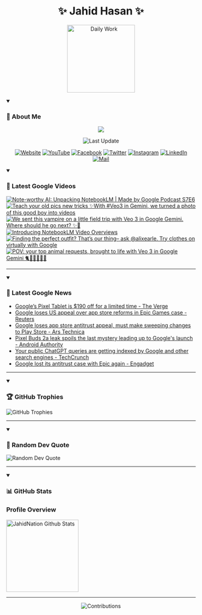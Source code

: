 <h1 align="center">✨ Jahid Hasan ✨</h1>
<p align="center">
  <img alt="Daily Work" height="180px" src="https://i.imgur.com/uhZdH9C.gif" />
</p>
<details open>
 <summary><h3>🌟 About Me</h3></summary>
<p align="center">
  <img src="https://readme-typing-svg.demolab.com/?lines=Even+if+I+fail,;I+have+to+finish,;What+I+started.;&font=Fira%20Code&center=true&width=500&height=50&color=00FF7F&vCenter=true&pause=1000&size=24" />
</p>

<p align="center">
  <img alt="Last Update" title="Last Update" src="https://img.shields.io/github/last-commit/jahidnation/jahidnation?logo=github&label=LAST+UPDATE&color=blueviolet&style=flat-square"/>
</p>

<p align="center">
  <a href="https://jahid.eu.org">
    <img alt="Website" title="Website" src="https://img.shields.io/badge/Website-000000?logo=Google-Chrome&logoColor=white&style=for-the-badge"/></a>
  <a href="https://youtube.com/@jahidnation">
    <img alt="YouTube" title="YouTube Channel" src="https://img.shields.io/badge/YouTube-FF0000?logo=YouTube&logoColor=white&style=for-the-badge"/></a>
  <a href="https://facebook.com/jahidnation">
    <img alt="Facebook" title="Facebook Page" src="https://img.shields.io/badge/Facebook-4267B2?logo=Facebook&logoColor=white&style=for-the-badge"/></a>
  <a href="https://twitter.com/jahidnation">
    <img alt="Twitter" title="Twitter Profile" src="https://img.shields.io/badge/X-000000?logo=x&logoColor=white&style=for-the-badge"/></a>
  <a href="https://instagram.com/jahidnation">
    <img alt="Instagram" title="Instagram Profile" src="https://img.shields.io/badge/Instagram-E4405F?logo=Instagram&logoColor=white&style=for-the-badge"/></a>
  <a href="https://linkedin.com/in/jahidnation">
    <img alt="LinkedIn" title="LinkedIn Profile" src="https://img.shields.io/badge/LinkedIn-0A66C2?logo=LinkedIn&logoColor=white&style=for-the-badge"/></a>
  <a href="https://mail.google.com/?hl=en&tf=cm&fs=1&to=mail@jahid.eu.org">
    <img alt="Mail" title="Mail Me" src="https://img.shields.io/badge/Email-D14836?logo=Gmail&logoColor=white&style=for-the-badge"/></a>
</p>

</details>

<details open>
 <summary><h3>🎥 Latest Google Videos</h3></summary>

<!-- BEGIN VID -->
<a href="https://www.youtube.com/watch?v=_isRJlUZU3g">
  <picture>
    <source media="(prefers-color-scheme: dark)" srcset="https://ytcards.demolab.com/?id=_isRJlUZU3g&title=Note-worthy+AI%3A+Unpacking+NotebookLM+%7C+Made+by+Google+Podcast+S7E6&lang=en&timestamp=1753990712&background_color=%230d1117&title_color=%23ffffff&stats_color=%23dedede&max_title_lines=1&width=250&border_radius=5&duration=1688">
    <img src="https://ytcards.demolab.com/?id=_isRJlUZU3g&title=Note-worthy+AI%3A+Unpacking+NotebookLM+%7C+Made+by+Google+Podcast+S7E6&lang=en&timestamp=1753990712&background_color=%23ffffff&title_color=%2324292f&stats_color=%2357606a&max_title_lines=1&width=250&border_radius=5&duration=1688" alt="Note-worthy AI: Unpacking NotebookLM | Made by Google Podcast S7E6" title="Note-worthy AI: Unpacking NotebookLM | Made by Google Podcast S7E6">
  </picture>
</a>
<a href="https://www.youtube.com/shorts/-zaSyo7ZYFc">
  <picture>
    <source media="(prefers-color-scheme: dark)" srcset="https://ytcards.demolab.com/?id=-zaSyo7ZYFc&title=Teach+your+old+pics+new+tricks+%E2%9C%A8With+%23Veo3+in+Gemini%2C+we+turned+a+photo+of+this+good+boy+into+videos&lang=en&timestamp=1753898585&background_color=%230d1117&title_color=%23ffffff&stats_color=%23dedede&max_title_lines=1&width=250&border_radius=5&duration=40">
    <img src="https://ytcards.demolab.com/?id=-zaSyo7ZYFc&title=Teach+your+old+pics+new+tricks+%E2%9C%A8With+%23Veo3+in+Gemini%2C+we+turned+a+photo+of+this+good+boy+into+videos&lang=en&timestamp=1753898585&background_color=%23ffffff&title_color=%2324292f&stats_color=%2357606a&max_title_lines=1&width=250&border_radius=5&duration=40" alt="Teach your old pics new tricks ✨With #Veo3 in Gemini, we turned a photo of this good boy into videos" title="Teach your old pics new tricks ✨With #Veo3 in Gemini, we turned a photo of this good boy into videos">
  </picture>
</a>
<a href="https://www.youtube.com/shorts/ginZ07cydX8">
  <picture>
    <source media="(prefers-color-scheme: dark)" srcset="https://ytcards.demolab.com/?id=ginZ07cydX8&title=We+sent+this+vampire+on+a+little+field+trip+with+Veo+3+in+Google+Gemini.+Where+should+he+go+next%3F+%E2%9C%A8%F0%9F%A7%9B&lang=en&timestamp=1753810098&background_color=%230d1117&title_color=%23ffffff&stats_color=%23dedede&max_title_lines=1&width=250&border_radius=5&duration=31">
    <img src="https://ytcards.demolab.com/?id=ginZ07cydX8&title=We+sent+this+vampire+on+a+little+field+trip+with+Veo+3+in+Google+Gemini.+Where+should+he+go+next%3F+%E2%9C%A8%F0%9F%A7%9B&lang=en&timestamp=1753810098&background_color=%23ffffff&title_color=%2324292f&stats_color=%2357606a&max_title_lines=1&width=250&border_radius=5&duration=31" alt="We sent this vampire on a little field trip with Veo 3 in Google Gemini. Where should he go next? ✨🧛" title="We sent this vampire on a little field trip with Veo 3 in Google Gemini. Where should he go next? ✨🧛">
  </picture>
</a>
<a href="https://www.youtube.com/watch?v=KA_pExdDSUo">
  <picture>
    <source media="(prefers-color-scheme: dark)" srcset="https://ytcards.demolab.com/?id=KA_pExdDSUo&title=Introducing+NotebookLM+Video+Overviews&lang=en&timestamp=1753806590&background_color=%230d1117&title_color=%23ffffff&stats_color=%23dedede&max_title_lines=1&width=250&border_radius=5&duration=38">
    <img src="https://ytcards.demolab.com/?id=KA_pExdDSUo&title=Introducing+NotebookLM+Video+Overviews&lang=en&timestamp=1753806590&background_color=%23ffffff&title_color=%2324292f&stats_color=%2357606a&max_title_lines=1&width=250&border_radius=5&duration=38" alt="Introducing NotebookLM Video Overviews" title="Introducing NotebookLM Video Overviews">
  </picture>
</a>
<a href="https://www.youtube.com/shorts/7WMaGQUU0aQ">
  <picture>
    <source media="(prefers-color-scheme: dark)" srcset="https://ytcards.demolab.com/?id=7WMaGQUU0aQ&title=Finding+the+perfect+outfit%3F+That%E2%80%99s+our+thing%E2%80%93+ask+%40alixearle.+Try+clothes+on+virtually+with+Google&lang=en&timestamp=1753741592&background_color=%230d1117&title_color=%23ffffff&stats_color=%23dedede&max_title_lines=1&width=250&border_radius=5&duration=58">
    <img src="https://ytcards.demolab.com/?id=7WMaGQUU0aQ&title=Finding+the+perfect+outfit%3F+That%E2%80%99s+our+thing%E2%80%93+ask+%40alixearle.+Try+clothes+on+virtually+with+Google&lang=en&timestamp=1753741592&background_color=%23ffffff&title_color=%2324292f&stats_color=%2357606a&max_title_lines=1&width=250&border_radius=5&duration=58" alt="Finding the perfect outfit? That’s our thing– ask @alixearle. Try clothes on virtually with Google" title="Finding the perfect outfit? That’s our thing– ask @alixearle. Try clothes on virtually with Google">
  </picture>
</a>
<a href="https://www.youtube.com/shorts/6ZHPQk9J3z8">
  <picture>
    <source media="(prefers-color-scheme: dark)" srcset="https://ytcards.demolab.com/?id=6ZHPQk9J3z8&title=POV%3A+your+top+animal+requests%2C+brought+to+life+with+Veo+3+in+Google+Gemini+%F0%9F%90%88%F0%9F%90%98%F0%9F%90%B8%F0%9F%A6%96%F0%9F%90%92%F0%9F%A6%81&lang=en&timestamp=1753731503&background_color=%230d1117&title_color=%23ffffff&stats_color=%23dedede&max_title_lines=1&width=250&border_radius=5&duration=53">
    <img src="https://ytcards.demolab.com/?id=6ZHPQk9J3z8&title=POV%3A+your+top+animal+requests%2C+brought+to+life+with+Veo+3+in+Google+Gemini+%F0%9F%90%88%F0%9F%90%98%F0%9F%90%B8%F0%9F%A6%96%F0%9F%90%92%F0%9F%A6%81&lang=en&timestamp=1753731503&background_color=%23ffffff&title_color=%2324292f&stats_color=%2357606a&max_title_lines=1&width=250&border_radius=5&duration=53" alt="POV: your top animal requests, brought to life with Veo 3 in Google Gemini 🐈🐘🐸🦖🐒🦁" title="POV: your top animal requests, brought to life with Veo 3 in Google Gemini 🐈🐘🐸🦖🐒🦁">
  </picture>
</a>
<!-- END VID -->

---

</details>

<details open>
 <summary><h3>📝 Latest Google News</h3></summary>

<!-- BLOG-POST-LIST:START -->
- [Google’s Pixel Tablet is $190 off for a limited time - The Verge](https://news.google.com/rss/articles/CBMidEFVX3lxTFBCS1ZGNVhFN1J3dzVyTU5ZdW5ISWtvRnJLSlVyREFndmpoVktTOUFtUVB3azlGWVE1OTNVaFU5cWpaTDBYaVRnVm1qSk9XWWlkbUpxSEl4cXBJeWNoN01BaDRNSGxnSklSRDNkRVJRRGhVZmJ5?oc=5)
- [Google loses US appeal over app store reforms in Epic Games case - Reuters](https://news.google.com/rss/articles/CBMitAFBVV95cUxPWEY2dnJtU0ZKRnoyZkdqQ2owaW9HdVlrcTh5aXhsX3dHSGUwdmJEdDFiQXphOHZuSHEtZEV3dG44NkFQMWstWmtJNUtHTWI5cFBITmNOTi1QcWY5TjJhSF81a0MzMzFCV2ZwRGJOVEdadWQtc3RQRm9SU2cyQkV2VFNBeGJVYVpCLTdnM2xYUG1ZZ2N3VklVMTZ3b2tpNDY3c1NYNEdZVjZOWllZcVBFam01OUI?oc=5)
- [Google loses app store antitrust appeal, must make sweeping changes to Play Store - Ars Technica](https://news.google.com/rss/articles/CBMivgFBVV95cUxQS25BUWlEYUZlQVlyLURRWEV5YjZNbFpSSE9RX0pZUkR0TWlDa0toTmZWZEFLcXhqV1B3VV94QjFUOHVuYkpUQVI3cG1zMlNnbEFjZ1pmMUpiUVRtaEVOaFJVX3k4RnU4aFkybVRaZU9mTUk0N3dEMW5aZHB0Z2NMZll0VnJIZ1Z2U0t2LXJILW10YzhKYnhMTUdWRjNET21QSUlkZkt2YktWSHpWT25pTHdFbERpeklTQ0pCVEZR?oc=5)
- [Pixel Buds 2a leak spoils the last mystery leading up to Google&#39;s launch - Android Authority](https://news.google.com/rss/articles/CBMif0FVX3lxTE1fVHQzdW1uRnlxbm9zZURKN0d4bTFCN0IyeGFGQXRUbzJ5NWc2T3ZvTUltdHBsRjJQNWg0OXotNkNfazJrQWFjalRVS1NOcHBpNmVVb3VrR19HS2l1MF80YThFOWM1WlEzWW8tOVk0TkhNVDVuR0FKMzI1TFBkTUk?oc=5)
- [Your public ChatGPT queries are getting indexed by Google and other search engines - TechCrunch](https://news.google.com/rss/articles/CBMiuAFBVV95cUxQaVMzSzRlU1lPeDJ0UG5LSFh1OFVKc1VTWXE5NjBrSkVSZUtDYnF4WUdGcDMwWmNkNTdkd2g4SXdBcURwR200aWRPR1RWVUpDaE92dHd6UWRXSHZ6Rks2YmtWQjdyY1g3OHFZazBuZFl3UWhZTnYwUGxBaVNzb2ZfMUxBU0c2VVhNdFVKZGtsVW1yX243X1laT1Rpa0J6WDBOcjBhZDJGbVlyTWpoSkxobnV5VzgtWVd4?oc=5)
- [Google lost its antitrust case with Epic again - Engadget](https://news.google.com/rss/articles/CBMimwFBVV95cUxNWEpMdDV5c0M4MDNNQ1doc3RCYk1pWGkxT2RPTWFURXB0cEdueERRZ1N5Q1lULS1tUV9YMWZXSG1DdlpCQWdXTHFmWjZ0RExvY05iSWJ5MHNHZ3BneE9lUlE0aWdEVllaNnBIT25xM2xmdWhEMlJSZmQ4WG0zcnFfSjJwWjJmWEFjcWlLUVh1SHVzQ3RhcGpYbU1vdw?oc=5)
<!-- BLOG-POST-LIST:END -->

---

</details>

<details open>
 <summary><h3>🏆 GitHub Trophies</h3></summary>

<img alt="GitHub Trophies" title="GitHub Trophies" src="https://github-profile-trophy.vercel.app/?username=jahidnation&column=8&theme=gruvbox&no-frame=true"/>

---

</details>

<details open>
 <summary><h3>💬 Random Dev Quote</h3></summary>

<img alt="Random Dev Quote" title="Random Dev Quote" src="https://quotes-github-readme.vercel.app/api?type=horizontal&theme=radical"/>

---

</details>

<details open> 
  <summary><h3>📊 GitHub Stats</h3></summary>

  <h3>Profile Overview</h3>
  <p>
  <img alt="JahidNation Github Stats" src="https://denvercoder1-github-readme-stats.vercel.app/api/?username=jahidnation&show_icons=true&include_all_commits=true&count_private=true&theme=react&hide_border=true&bg_color=1F222E&title_color=F85D7F&icon_color=F8D866" height="192px"/>
  </p>

---

<p align="center">
<img alt="Contributions" title="Contributions" src="https://github.com/jahidnation/jahidnation/blob/contributions/snake.svg"/>
</p>
